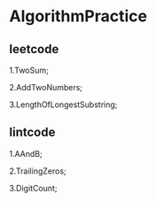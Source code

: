 # AlgorithmPractice

## leetcode

1.TwoSum;

2.AddTwoNumbers;

3.LengthOfLongestSubstring;

## lintcode

1.AAndB;

2.TrailingZeros;

3.DigitCount;



